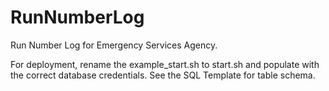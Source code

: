 # RunNumberLog
 Run Number Log for Emergency Services Agency.

For deployment, rename the example_start.sh to start.sh and populate with the correct database credentials. See the SQL Template for table schema.
